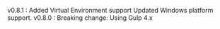 v0.8.1	: Added Virtual Environment support
	  Updated Windows platform support.
v0.8.0	: Breaking change: Using Gulp 4.x
